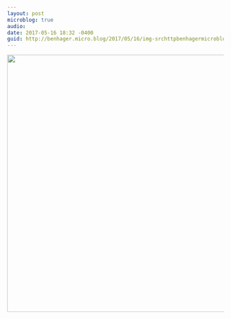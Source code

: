 ```yaml
---
layout: post
microblog: true
audio: 
date: 2017-05-16 18:32 -0400
guid: http://benhager.micro.blog/2017/05/16/img-srchttpbenhagermicrobloguploadsaffefjpg-width.html
---
```

<img src="http://benhager.micro.blog/uploads/2017/7af11fef58.jpg" width="600" height="600" style="height: auto" />
